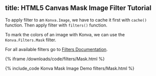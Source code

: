 title: HTML5 Canvas Mask Image Filter Tutorial
---

To apply filter to an `Konva.Image`, we have to cache it first with `cache()` function. Then apply filter with `filters()` function.

To mark the colors of an image with Konva, we can use the
`Konva.Filters.Mask` filter.

For all available filters go to [Filters Documentation](/api/Konva.Filters.html).

{% iframe /downloads/code/filters/Mask.html %}

{% include_code Konva Mask Image Demo filters/Mask.html %}